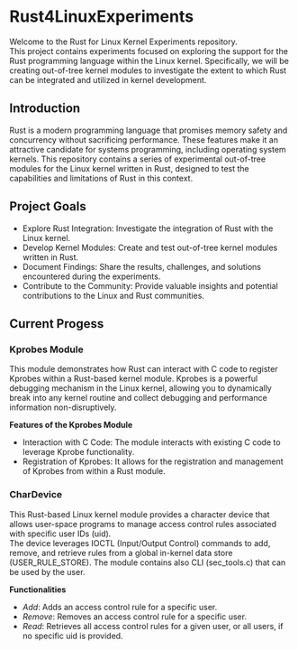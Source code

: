 # Rust4LinuxExperiments
Welcome to the Rust for Linux Kernel Experiments repository. <br />
This project contains experiments focused on exploring the support for the Rust programming language within the Linux kernel. Specifically, we will be creating out-of-tree kernel modules to investigate the extent to which Rust can be integrated and utilized in kernel development.

## Introduction
Rust is a modern programming language that promises memory safety and concurrency without sacrificing performance. These features make it an attractive candidate for systems programming, including operating system kernels. This repository contains a series of experimental out-of-tree modules for the Linux kernel written in Rust, designed to test the capabilities and limitations of Rust in this context.

## Project Goals
-   Explore Rust Integration: Investigate the integration of Rust with the Linux kernel.
-   Develop Kernel Modules: Create and test out-of-tree kernel modules written in Rust.
-   Document Findings: Share the results, challenges, and solutions encountered during the experiments.
-   Contribute to the Community: Provide valuable insights and potential contributions to the Linux and Rust communities.

## Current Progess
### Kprobes Module
This module demonstrates how Rust can interact with C code to register Kprobes within a Rust-based kernel module. Kprobes is a powerful debugging mechanism in the Linux kernel, allowing you to dynamically break into any kernel routine and collect debugging and performance information non-disruptively.

**Features of the Kprobes Module**
- Interaction with C Code: The module interacts with existing C code to leverage Kprobe functionality.
- Registration of Kprobes: It allows for the registration and management of Kprobes from within a Rust module.

### CharDevice
This Rust-based Linux kernel module provides a character device that allows user-space programs to manage access control rules associated with specific user IDs (uid). <br />
The device leverages IOCTL (Input/Output Control) commands to add, remove, and retrieve rules from a global in-kernel data store (USER_RULE_STORE). The module contains also CLI (sec_tools.c) that can be used by the user.

**Functionalities**
- *Add*: Adds an access control rule for a specific user.
- *Remove*: Removes an access control rule for a specific user.
- *Read*: Retrieves all access control rules for a given user, or all users, if no specific uid is provided.
